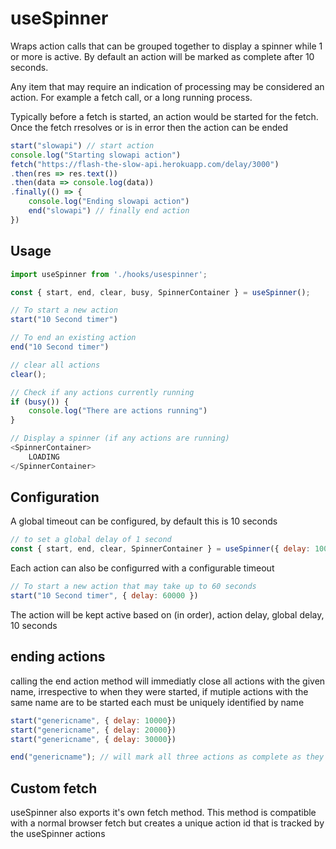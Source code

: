 # useSpinner

Wraps action calls that can be grouped together to display a spinner while 1 or more is active. By default an action will be marked as complete after 10 seconds. 

Any item that may require an indication of processing may be considered an action. For example a fetch call, or a long running process.

Typically before a fetch is started, an action would be started for the fetch. Once the fetch rresolves or is in error then the action can be ended

```javascript
start("slowapi") // start action
console.log("Starting slowapi action")
fetch("https://flash-the-slow-api.herokuapp.com/delay/3000")
.then(res => res.text())
.then(data => console.log(data))
.finally(() => {
    console.log("Ending slowapi action")
    end("slowapi") // finally end action
})
```

## Usage

```javascript
import useSpinner from './hooks/usespinner';

const { start, end, clear, busy, SpinnerContainer } = useSpinner();

// To start a new action
start("10 Second timer")

// To end an existing action
end("10 Second timer")

// clear all actions
clear();

// Check if any actions currently running
if (busy()) {
    console.log("There are actions running")
}

// Display a spinner (if any actions are running) 
<SpinnerContainer>
    LOADING
</SpinnerContainer>
```

## Configuration

A global timeout can be configured, by default this is 10 seconds

```javascript
// to set a global delay of 1 second
const { start, end, clear, SpinnerContainer } = useSpinner({ delay: 1000 });
```

Each action can also be configurred with a configurable timeout
```javascript
// To start a new action that may take up to 60 seconds
start("10 Second timer", { delay: 60000 })
```

The action will be kept active based on (in order), action delay, global delay, 10 seconds

## ending actions

calling the end action method will immediatly close all actions with the given name, irrespective to when they were started, if mutiple actions with the same name are to be started each must be uniquely identified by name

```javascript
start("genericname", { delay: 10000})
start("genericname", { delay: 20000})
start("genericname", { delay: 30000})

end("genericname"); // will mark all three actions as complete as they have the same name
```

## Custom fetch

useSpinner also exports it's own fetch method. This method is compatible with a normal browser fetch but creates a unique action id that is tracked by the useSpinner actions